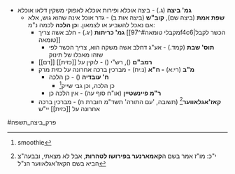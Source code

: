 * **גמ' ביצה** (ג.) - ביצה אוכלא ופירות אוכלא לאפוקי משקין דלאו אוכלא
	* **שפת אמת** (ביצה שם), **קוב"ש** (ביצה אות ב) - גדר אוכל אינה שהוא גוש, אלא אם נאכל להשביע או לצמאון. ו**כן הלכה** לכמה נ"מ:
		* **גמ' כריתות** (יג.) - חלב אשה צריך [[מקבלי טומאה#^97f4c6|הכשר לקבל טומאה]]
			* **תוס' שבת** (קמד.) - אע"ג דחלב אשה משקה הוא, צריך הכשר לפי שזהו מאכלו של תינוק
		* **רמב"ם** (), רש"י () - לוקין על [[כזית]] [[דם]]
		* **מ"ב** (רי:א) **- ח"א** (נ:יח) - מברכין ברכה אחרונה על כזית מרק
			* **ח' עובדיה** () - כן הלכה
				* כן הלכה, וכן גבי שייק[^1]
			* **ר"מ פיינשטיין** (או"ח סוף עה) - אין הלכה כן
		* **קאז'אגלאווער**[^2] (תשובה, 'עם התורה' תשד"מ חוברת ח) - מברכין ברכה אחרונה על [[כזית]] יי"ש

#פרק_ביצה_תשפה

[^1]: smoothie
[^2]:	י"כ: מו"ז אמר בשם ה**קאמארנער בפירושו לטהרות**, אבל לא מצאתי, ובבעה"צ הביא בשם הקאז'אגלאווער הנ"ל